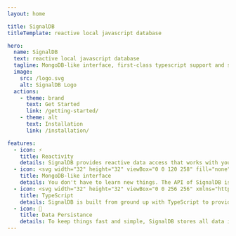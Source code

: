 ```yaml
---
layout: home

title: SignalDB
titleTemplate: reactive local javascript database

hero:
  name: SignalDB
  text: reactive local javascript database
  tagline: MongoDB-like interface, first-class typescript support and signal based reactivity, with your favorite library.
  image:
    src: /logo.svg
    alt: SignalDB Logo
  actions:
    - theme: brand
      text: Get Started
      link: /getting-started/
    - theme: alt
      text: Installation
      link: /installation/

features:
  - icon: ⚡️
    title: Reactivity
    details: SignalDB provides reactive data access that works with your preferred signal library such as <a href="https://github.com/preactjs/signals">@preact/signals-core</a> or <a href="https://www.solidjs.com/guides/reactivity">solid-js</a>. There is also a simple abstraction layer with that you can fastly build your own connector.
  - icon: <svg width="32" height="32" viewBox="0 0 120 258" fill="none" xmlns="http://www.w3.org/2000/svg"><path d="M83.0089 28.7559C72.1328 15.9086 62.7673 2.86053 60.8539 0.150554C60.6525 -0.0501848 60.3503 -0.0501848 60.1489 0.150554C58.2355 2.86053 48.8699 15.9086 37.9938 28.7559C-55.3594 147.292 52.6968 227.287 52.6968 227.287L53.6031 227.889C54.4087 240.235 56.4228 258 56.4228 258H60.451H64.4792C64.4792 258 66.4934 240.335 67.299 227.889L68.2052 227.187C68.306 227.187 176.362 147.292 83.0089 28.7559ZM60.451 225.48C60.451 225.48 55.6172 221.365 54.3081 219.257V219.057L60.1489 89.9813C60.1489 89.5798 60.7532 89.5798 60.7532 89.9813L66.594 219.057V219.257C65.2848 221.365 60.451 225.48 60.451 225.48Z" fill="#00684A"/></svg>
    title: MongoDB-like interface
    details: You don't have to learn new things. The API of SignalDB is similar to that of MongoDB. Thanks to <a href="https://github.com/kofrasa/mingo">the awesome mingo library</a>, you can use your common selectors.
  - icon: <svg width="32" height="32" viewBox="0 0 256 256" xmlns="http://www.w3.org/2000/svg" xml:space="preserve"><path fill="#3178c6" d="M0 0h256v256H0z"/><path fill="#fff" fill-rule="evenodd" d="M150.5 200.5v27.6c4.5 2.3 9.8 4 15.9 5.2s12.6 1.7 19.4 1.7c6.6 0 12.9-.6 18.9-1.9s11.2-3.4 15.7-6.3 8-6.7 10.7-11.4c2.6-4.7 3.9-10.5 3.9-17.4 0-5-.7-9.4-2.2-13.2s-3.7-7.1-6.5-10.1c-2.8-2.9-6.2-5.6-10.1-7.9-3.9-2.3-8.4-4.5-13.3-6.6-3.6-1.5-6.9-2.9-9.8-4.4-2.9-1.4-5.3-2.8-7.3-4.3s-3.6-3-4.7-4.7-1.6-3.5-1.6-5.6c0-1.9.5-3.6 1.5-5.1s2.4-2.8 4.1-3.9c1.8-1.1 4-1.9 6.6-2.5 2.6-.6 5.5-.9 8.6-.9 2.3 0 4.7.2 7.3.5 2.6.3 5.1.9 7.7 1.6 2.6.7 5.1 1.6 7.6 2.7 2.4 1.1 4.7 2.4 6.8 3.8v-25.8c-4.2-1.6-8.8-2.8-13.8-3.6s-10.7-1.2-17.1-1.2c-6.6 0-12.8.7-18.7 2.1-5.9 1.4-11 3.6-15.5 6.6-4.5 3-8 6.8-10.6 11.4-2.6 4.6-3.9 10.2-3.9 16.6 0 8.2 2.4 15.2 7.1 21.1 4.8 5.8 12 10.7 21.6 14.8 3.8 1.6 7.3 3.1 10.6 4.6 3.3 1.5 6.1 3 8.5 4.7s4.3 3.4 5.7 5.3 2.1 4.1 2.1 6.5c0 1.8-.4 3.4-1.3 5-.9 1.5-2.2 2.8-3.9 4s-3.9 2-6.6 2.6-5.7.9-9.2.9c-6 0-11.9-1.1-17.8-3.2-5.9-2-11.4-5.1-16.4-9.3zm-46-68.8H140V109H41v22.7h35.3V233h28.1V131.7z" clip-rule="evenodd"/></svg>
    title: TypeScript
    details: SignalDB is built from ground up with TypeScript to provide you type safeness while you develop.
  - icon: 📝
    title: Data Persistance
    details: To keep things fast and simple, SignalDB stores all data in memory. However, you can plugin a persistence adapter to save your data in other places
---
```

